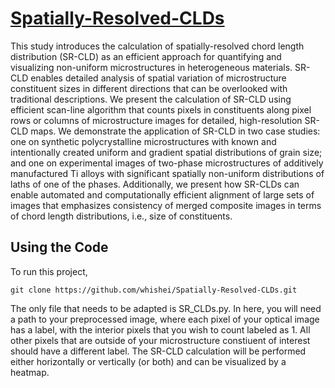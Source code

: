 # [Spatially-Resolved-CLDs](https://arxiv.org/html/2409.03729v1)
This study introduces the calculation of spatially-resolved chord length distribution (SR-CLD) as an efficient approach for quantifying and visualizing non-uniform microstructures in heterogeneous materials. SR-CLD enables detailed analysis of spatial variation of microstructure constituent sizes in different directions that can be overlooked with traditional descriptions. We present the calculation of SR-CLD using efficient scan-line algorithm that counts pixels in constituents along pixel rows or columns of microstructure images for detailed, high-resolution SR-CLD maps. We demonstrate the application of SR-CLD in two case studies: one on synthetic polycrystalline microstructures with known and intentionally created uniform and gradient spatial distributions of grain size; and one on experimental images of two-phase microstructures of additively manufactured Ti alloys with significant spatially non-uniform distributions of laths of one of the phases. Additionally, we present how SR-CLDs can enable automated and computationally efficient alignment of large sets of images  that emphasizes consistency of merged composite images in terms of chord length distributions, i.e., size of constituents. 

## Using the Code
To run this project, 
```
git clone https://github.com/whishei/Spatially-Resolved-CLDs.git
```
The only file that needs to be adapted is SR_CLDs.py. In here, you will need a path to your preprocessed image, where each pixel of your optical image has a label, with the interior pixels that you wish to count labeled as 1. All other pixels that are outside of your microstructure constiuent of interest should have a different label. The SR-CLD calculation will be performed either horizontally or vertically (or both) and can be visualized by a heatmap. 








